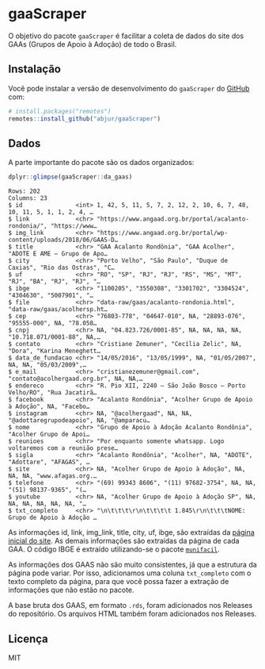 
<!-- README.md is generated from README.Rmd. Please edit that file -->

# gaaScraper

<!-- badges: start -->

<!-- badges: end -->

O objetivo do pacote `gaaScraper` é facilitar a coleta de dados do site
dos GAAs (Grupos de Apoio à Adoção) de todo o Brasil.

## Instalação

Você pode instalar a versão de desenvolvimento do `gaaScraper` do
[GitHub](https://github.com/abjur/gaaScraper) com:

``` r
# install.packages("remotes")
remotes::install_github("abjur/gaaScraper")
```

## Dados

A parte importante do pacote são os dados organizados:

``` r
dplyr::glimpse(gaaScraper::da_gaas)
```

    Rows: 202
    Columns: 23
    $ id               <int> 1, 42, 5, 11, 5, 7, 2, 12, 2, 10, 6, 7, 48, 10, 11, 5, 1, 1, 2, 4, …
    $ link             <chr> "https://www.angaad.org.br/portal/acalanto-rondonia/", "https://www…
    $ img_link         <chr> "https://www.angaad.org.br/portal/wp-content/uploads/2018/06/GAAS-D…
    $ title            <chr> "GAA Acalanto Rondônia", "GAA Acolher", "ADOTE E AME – Grupo de Apo…
    $ city             <chr> "Porto Velho", "São Paulo", "Duque de Caxias", "Rio das Ostras", "C…
    $ uf               <chr> "RO", "SP", "RJ", "RJ", "RS", "MS", "MT", "RJ", "BA", "RJ", "RJ", "…
    $ ibge             <chr> "1100205", "3550308", "3301702", "3304524", "4304630", "5007901", "…
    $ file             <chr> "data-raw/gaas/acalanto-rondonia.html", "data-raw/gaas/acolhersp.ht…
    $ cep              <chr> "76803-778", "04647-010", NA, "28893-076", "95555-000", NA, "78.058…
    $ cnpj             <chr> NA, "04.823.726/0001-85", NA, NA, NA, NA, "10.718.071/0001-88", NA,…
    $ contato          <chr> "Cristiane Zemuner", "Cecília Zelic", NA, "Dora", "Karina Meneghett…
    $ data_de_fundacao <chr> "14/05/2016", "13/05/1999", NA, "01/05/2007", NA, NA, "05/03/2009",…
    $ e_mail           <chr> "cristianezemuner@gmail.com", "contato@acolhergaad.org.br", NA, NA,…
    $ endereco         <chr> "R. Pio XII, 2240 – São João Bosco – Porto Velho/RO", "Rua Jacatirã…
    $ facebook         <chr> "Acalanto Rondônia", "Acolher Grupo de Apoio à Adoção", NA, "Facebo…
    $ instagram        <chr> NA, "@acolhergaad", NA, NA, "@adottaregrupodeapoio", NA, "@amparacu…
    $ nome             <chr> "Grupo de Apoio à Adoção Acalanto Rondônia", "Acolher Grupo de Apoi…
    $ reunioes         <chr> "Por enquanto somente whatsapp. Logo voltaremos com a reunião prese…
    $ sigla            <chr> "Acalanto Rondônia", "Acolher", NA, "ADOTE", "Adottare", "AFAGAS", …
    $ site             <chr> NA, "Acolher Grupo de Apoio à Adoção", NA, NA, NA, "www.afagas.org.…
    $ telefone         <chr> "(69) 99343 8606", "(11) 97682-3754", NA, NA, "(51) 98137-9365", "(…
    $ youtube          <chr> NA, "Acolher Grupo de Apoio à Adoção SP", NA, NA, NA, NA, NA, NA, "…
    $ txt_completo     <chr> "\n\t\t\t\r\n\t\t\t\t 1.845\r\n\t\t\tNOME: Grupo de Apoio à Adoção …

As informações id, link, img\_link, title, city, uf, ibge, são extraídas
da [página inicial do site](https://www.angaad.org.br/portal/gaas/). As
demais informações são extraídas da página de cada GAA. O código IBGE é
extraído utilizando-se o pacote
[`munifacil`](https://github.com/curso-r/munifacil).

As informações dos GAAS não são muito consistentes, já que a estrutura
da página pode variar. Por isso, adicionamos uma coluna `txt_completo`
com o texto completo da página, para que você possa fazer a extração de
informações que não estão no pacote.

A base bruta dos GAAS, em formato `.rds`, foram adicionados nos Releases
do repositório. Os arquivos HTML também foram adicionados nos Releases.

## Licença

MIT

